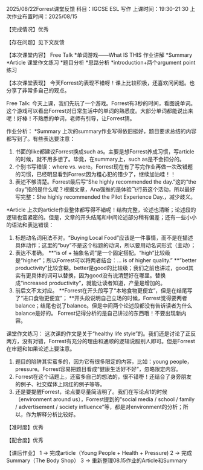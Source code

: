 2025/08/22Forrest课堂反馈
科目：IGCSE ESL 写作
上课时间：19:30-21:30
上次作业布置时间：2025/08/15

【完成情况】优秀

【存在问题】见下文反馈

【本次课堂内容】
Free Talk
*单词游戏——What IS THIS
作业讲解
*Summary
*Article
课堂作文练习
*题目分析
*思路分析
*introduction+两个argument point练习

【本次课堂表现】
今天Forrest的表现不错呀！课上比较积极，还喜欢问问题。也分享了非常多自己的观点。

Free Talk:
今天上课，我们先玩了一个游戏。Forrest有3秒的时间，看图说单词。这个游戏可以看出Forrest对日常生活中的单词的熟悉度。大部分单词都能说出来呢！好棒！不熟悉的单词，老师有引导，让Forrest猜。

作业分析：
*Summary
上次的summary作业写得依旧挺好，题目要求总结的内容都写到了。有些表达要注意：
1. 书面的like都建议Forrest换成such as。主要是想Forrest养成习惯，写article的时候，就不用多想了。毕竟，在summary上，such as是不会扣分的。
2. 个别书写错误：where vs. were。Forrest现在有了写完作业再做一次改错题的习惯，已经明显看到Forrest因为粗心犯的错少了，继续加油哇！！
3. 表述不够清楚。Forrest最后写“She highly recommended the day.”这的“the day”指的是什么呢？根据文章，Ana强推的是体验飞行员这个活动，所以最好写完整：She highly recommended the Pilot Experience Day.，减少歧义。

*Article
上次的article作业整体都写得不错呢！结构完整，论述也清晰；论述段的逻辑也蛮紧密的。但是，文章的开头结尾和中间论述部分稍有偏差；还有一些小小的语法和表达错误：
1. 标题动名词用法不对。“Buying Local Food”应该是一件事情，而不是在描述具体动作；这里的“buy”不是这个标题的动词，所以要用动名词形式（主动）；
2. 表达不准确。
**“is of + 抽象名词”是一个固定搭配。“high”比较级是“higher”；所以Forrest可以将两者结合：… is of higher quality.”
**”better productivity”比较含糊。better是good的比较级；我们之前也讲过，good其实有更具体的词可以替换，因为good没有说清楚好在哪里。替换成“increased productivity”，就能让读者知道，产量是增加的。
3. 前后文不太对应。
**Forrest在开头段写了“本地食物更便宜”，但是在结尾写了“进口食物更便宜”；
**开头段说明自己立场的时候，Forrest觉得要两者balance；结尾也说了balance。但是中间两个论述段都没有告诉读者为什么balance是好的。
Forrest记得分析的是自己讲过的东西哦！不要出现新内容。

 课堂作文练习：
这次课的作文是关于“healthy life style”的。我们还是讨论了正反两方，没有对错，Forrest有充分的理由和通顺的逻辑说服别人即可。但是Forrest在审题和如果论述上要注意。
1. 题目的陷阱其实蛮多的，因为它有很多限定的内容，比如：young people，pressure。Forrest容易把题目看成“健康生活好不好”，忽略限定内容。
2. Forrest在这个话题上，还蛮多自己的想法的，很不错嘢！还结合了身旁朋友的例子、社交媒体上网红的例子等等。
3. 还是要提醒Forrest，论点要尽量简洁明了。我们在写论点1的时候（environment around us），Forrest提到的“social media / school / family / advertisement / society influence”等，都是对environment的分析；所以，作为解释分析比较好。

【准时度】优秀

【配合度】优秀

【课后作业】
1 -> 完成article（Young People + Health + Pressure)
2 -> 完成Summary（The Body Shop）
3 -> 重新整理08.15作业的Article和Summary
